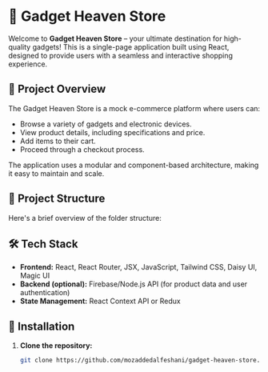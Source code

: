 # 📱 Gadget Heaven Store

Welcome to **Gadget Heaven Store** – your ultimate destination for high-quality gadgets! This is a single-page application built using React, designed to provide users with a seamless and interactive shopping experience.

## 🚀 Project Overview

The Gadget Heaven Store is a mock e-commerce platform where users can:

- Browse a variety of gadgets and electronic devices.
- View product details, including specifications and price.
- Add items to their cart.
- Proceed through a checkout process.

The application uses a modular and component-based architecture, making it easy to maintain and scale.

## 📁 Project Structure

Here's a brief overview of the folder structure:

## 🛠️ Tech Stack

- **Frontend:** React, React Router, JSX, JavaScript, Tailwind CSS, Daisy UI, Magic UI
- **Backend (optional):** Firebase/Node.js API (for product data and user authentication)
- **State Management:** React Context API or Redux

## 🔧 Installation

1. **Clone the repository:**

   ```bash
   git clone https://github.com/mozaddedalfeshani/gadget-heaven-store.git
   ```
